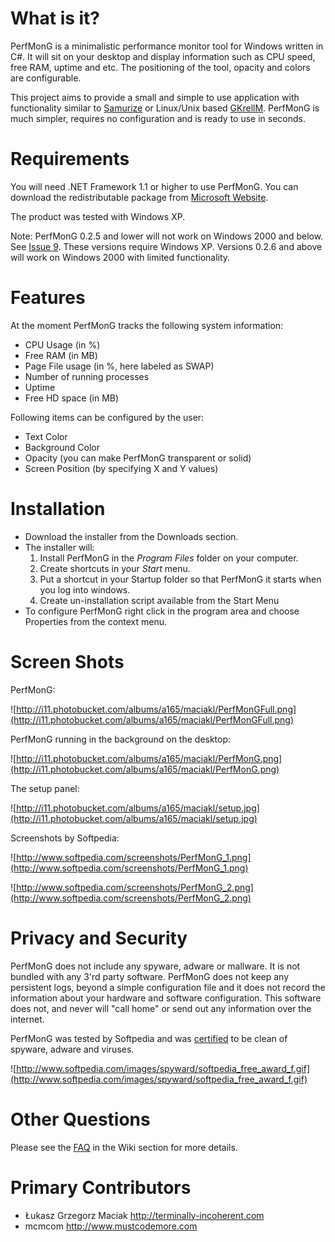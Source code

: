 # What is it? #

PerfMonG is a minimalistic performance monitor tool for Windows written in C#. It will sit on your desktop and display information such as CPU speed, free RAM, uptime and etc. The positioning of the tool, opacity and colors are configurable.

This project aims to provide a small and simple to use application with functionality similar to [Samurize](http://www.samurize.com/modules/news/) or Linux/Unix based [GKrellM](http://members.dslextreme.com/users/billw/gkrellm/gkrellm.html). PerfMonG is much simpler, requires no configuration and is ready to use in seconds.

# Requirements #

You will need .NET Framework 1.1 or higher to use PerfMonG. You can download the redistributable package from [Microsoft Website](http://www.microsoft.com/downloads/details.aspx?FamilyID=0856EACB-4362-4B0D-8EDD-AAB15C5E04F5&displaylang=en).

The product was tested with Windows XP.

Note: PerfMonG 0.2.5 and lower will not work on Windows 2000 and below. See [Issue 9](https://code.google.com/p/perfmong/issues/detail?id=9). These versions require Windows XP. Versions 0.2.6 and above will work on Windows 2000 with limited functionality.

# Features #

At the moment PerfMonG tracks the following system information:

  * CPU Usage (in %)
  * Free RAM (in MB)
  * Page File usage (in %, here labeled as SWAP)
  * Number of running processes
  * Uptime
  * Free HD space (in MB)

Following items can be configured by the user:

  * Text Color
  * Background Color
  * Opacity (you can make PerfMonG transparent or solid)
  * Screen Position (by specifying X and Y values)

# Installation #

  * Download the installer from the Downloads section.
  * The installer will:
    1. Install PerfMonG in the _Program Files_ folder on your computer.
    1. Create shortcuts in your _Start_ menu.
    1. Put a shortcut in your Startup folder so that PerfMonG it starts when you log into windows.
    1. Create un-installation script available from the Start Menu
  * To configure PerfMonG right click in the program area and choose Properties from the context menu.

# Screen Shots #

PerfMonG:

![http://i11.photobucket.com/albums/a165/maciakl/PerfMonGFull.png](http://i11.photobucket.com/albums/a165/maciakl/PerfMonGFull.png)

PerfMonG running in the background on the desktop:

![http://i11.photobucket.com/albums/a165/maciakl/PerfMonG.png](http://i11.photobucket.com/albums/a165/maciakl/PerfMonG.png)

The setup panel:

![http://i11.photobucket.com/albums/a165/maciakl/setup.jpg](http://i11.photobucket.com/albums/a165/maciakl/setup.jpg)

Screenshots by Softpedia:

![http://www.softpedia.com/screenshots/PerfMonG_1.png](http://www.softpedia.com/screenshots/PerfMonG_1.png)

![http://www.softpedia.com/screenshots/PerfMonG_2.png](http://www.softpedia.com/screenshots/PerfMonG_2.png)

# Privacy and Security #

PerfMonG does not include any spyware, adware or mallware. It is not bundled with any 3'rd party software. PerfMonG does not keep any persistent logs, beyond a simple configuration file and it does not record the information about your hardware and software configuration. This software does not, and never will "call home" or send out any information over the internet.

PerfMonG was tested by Softpedia and was [certified](http://www.softpedia.com/progClean/PerfMonG-Clean-105124.html) to be clean of spyware, adware and viruses.

![http://www.softpedia.com/images/spyward/softpedia_free_award_f.gif](http://www.softpedia.com/images/spyward/softpedia_free_award_f.gif)

# Other Questions #

Please see the [FAQ](http://code.google.com/p/perfmong/wiki/FAQ) in the Wiki section for more details.

# Primary Contributors #

  * Łukasz Grzegorz Maciak http://terminally-incoherent.com
  * mcmcom http://www.mustcodemore.com